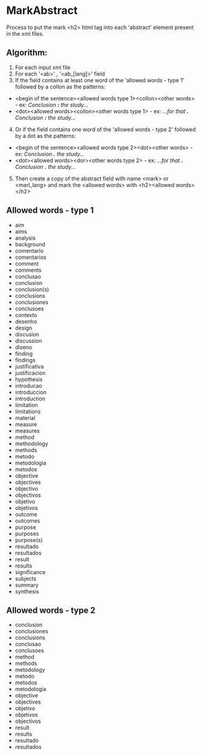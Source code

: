 # MarkAbstract
Process to put the mark &lt;h2> html tag into each 'abstract' element present in the xml files.

## Algorithm:

1. For each input xml file
2. For each '&lt;ab&gt;' , '&lt;ab_[lang]&gt;' field
3. If the field contains at least one word of the 'allowed words - type 1' followed by a collon as the patterns:
  * &lt;begin of the sentence&gt;&lt;allowed words type 1&gt;&lt;collon&gt;&lt;other words&gt; - ex: *Conclusion **:** the study...*
  * &lt;dot&gt;&lt;allowed words&gt;&lt;collon&gt;<other words type 1&gt; - ex: *...for that **.** Conclusion **:** the study...*
4. Or if the field contains one word of the 'allowed words - type 2' followed by a dot as the patterns:
  * &lt;begin of the sentence&gt;&lt;allowed words type 2&gt;&lt;dot&gt;<other words&gt; - ex: *Conclusion **.** the study...*
  * &lt;dot&gt;&lt;allowed words&gt;&lt;dor&gt;<other words type 2&gt; - ex: *...for that **.** Conclusion **.** the study...*
5. Then create a copy of the abstract field with name &lt;mark&gt; or &lt;marl_lang&gt; and mark the &lt;allowed words&gt; with &lt;h2&gt;&lt;allowed words&gt;&lt;/h2&gt;

## Allowed words - type 1

  * aim
  * aims
  * analysis
  * background
  * comentario
  * comentarios
  * comment
  * comments
  * conclusao
  * conclusion
  * conclusion(s)
  * conclusions
  * conclusiones
  * conclusoes
  * contexto
  * desenho
  * design
  * discusion
  * discussion
  * diseno
  * finding
  * findings
  * justificativa
  * justificacion
  * hypothesis
  * introducao
  * introduccion
  * introduction
  * limitation
  * limitations
  * material
  * measure
  * measures
  * method
  * methodology
  * methods
  * metodo
  * metodologia
  * metodos
  * objective
  * objectives
  * objectivo
  * objectivos
  * objetivo
  * objetivos
  * outcome
  * outcomes
  * purpose
  * purposes
  * purpose(s)
  * resultado
  * resultados
  * result
  * results
  * significance
  * subjects
  * summary
  * synthesis
  
  ## Allowed words - type 2
  
  * conclusion
  * conclusiones
  * conclusions
  * conclusao
  * conclusoes
  * method
  * methods
  * metodology
  * metodo
  * metodos
  * metodologia
  * objective
  * objectives
  * objetivo
  * objetivos
  * objectivos
  * result
  * results
  * resultado
  * resultados
